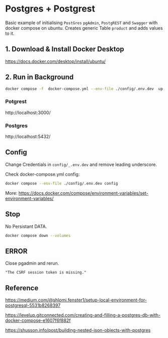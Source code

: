 # Postgres + Postgrest
Basic example of initialising ```PostGres``` ```pgAdmin```, ```PostgREST``` and ```Swagger``` with docker compose on ubuntu. Creates generic Table ```product``` and adds values to it.

## 1. Download & Install Docker Desktop

https://docs.docker.com/desktop/install/ubuntu/


## 2. Run in Background

```bash
docker compose -f  docker-compose.yml --env-file ./config/.env.dev  up
```

### Potgrest
http://localhost:3000/

### Postgres
http://localhost:5432/

## Config

Change Credentials in ```config/_.env.dev``` and remove leading underscore.

Check docker-compose.yml config:

```bash
docker compose --env-file ./config/.env.dev config
```
More: https://docs.docker.com/compose/environment-variables/set-environment-variables/

## Stop
No Persistant DATA.

```bash
docker compose down --volumes
```

## ERROR
Close pgadmin and rerun. 
```
"The CSRF session token is missing."
```

## Reference
https://medium.com/@shlomi.fenster1/setup-local-environment-for-postgresql-5531b8268397

https://levelup.gitconnected.com/creating-and-filling-a-postgres-db-with-docker-compose-e1607f6f882f


https://shusson.info/post/building-nested-json-objects-with-postgres